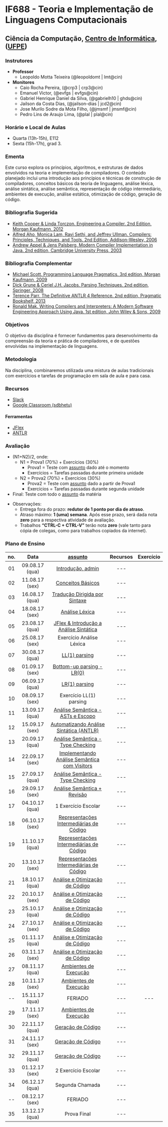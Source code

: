# IF688 - Teoria e Implementação de Linguagens Computacionais

## Ciência da Computação, [Centro de Informática](http://www.cin.ufpe.br), ([UFPE](http://www.ufpe.br))

### Instrutores

* **Professor** 
  * Leopoldo Motta Teixeira (@leopoldomt | lmt@cin)
* **Monitores** 
  * Caio Rocha Pereira, (@crp3 | crp3@cin)
  * Emanuel Victor, (@evfgs | evfgs@cin)
  * Gabriel Henrique Daniel da Silva, (@gabrielh10 | ghds@cin)
  * Jailson da Costa Dias, (@jailson-dias | jcd2@cin)
  * Jose Murilo Sodre da Mota Filho, (@jmsmf | jmsmf@cin)
  * Pedro Lins de Araujo Lima, (@plal | plal@cin)
  
### Horário e Local de Aulas

* Quarta (13h-15h), E112 
* Sexta (15h-17h), grad 3.

### Ementa

Este curso explora os princípios, algoritmos, e estruturas de dados envolvidos na teoria e implementação de compiladores. 
O conteúdo planejado inclui uma introdução aos princípios e técnicas de construção de compiladores, conceitos básicos da teoria de linguagens, análise léxica, análise sintática, análise semântica, representação de código intermediário, ambientes de execução, análise estática, otimização de código, geração de código.

### Bibliografia Sugerida

- [Keith Cooper & Linda Torczon. Engineering a Compiler. 2nd Edition, Morgan Kaufmann, 2012](https://www.elsevier.com/books/engineering-a-compiler/cooper/978-0-12-088478-0)
- [Alfred Aho, Monica Lam, Ravi Sethi, and Jeffrey Ullman. Compilers: Principles, Techniques, and Tools. 2nd Edition, Addison-Wesley, 2006](http://dragonbook.stanford.edu)
- [Andrew Appel & Jens Palsberg. Modern Compiler Implementation in Java. 2nd edition, Cambridge University Press, 2003](https://www.cs.princeton.edu/~appel/modern/java/)

### Bibliografia Complementar
- [Michael Scott. Programming Language Pragmatics. 3rd edition, Morgan Kaufmann, 2009](https://www.cs.rochester.edu/u/scott/pragmatics/3e/)
- [Dick Grune & Ceriel J.H. Jacobs. Parsing Techniques. 2nd edition, Springer, 2008](https://dickgrune.com/Books/PTAPG_2nd_Edition/)
- [Terence Parr. The Definitive ANTLR 4 Reference. 2nd edition, Pragmatic Bookshelf, 2013](https://pragprog.com/book/tpantlr2/the-definitive-antlr-4-reference)
- [Ronald Mak. Writing Compilers and Interpreters: A Modern Software Engineering Approach Using Java. 1st edition, John Wiley & Sons, 2009](http://www.wiley.com/WileyCDA/WileyTitle/productCd-0470177071.html)

### Objetivos

O objetivo da disciplina é fornecer fundamentos para desenvolvimento da compreensão da teoria e prática de compiladores, e de questões envolvidas na implementação de linguagens.

### Metodologia

Na disciplina, combinaremos utilizada uma mistura de aulas tradicionais com exercícios e tarefas de programação em sala de aula e para casa. 

### Recursos

- [Slack](http://if688.slack.com)
- [Google Classroom (sdbhetu)](http://classroom.google.com)

#### Ferramentas

* [JFlex](http://jflex.de)
* [ANTLR](http://www.antlr.org)

### Avaliação

* (N1+N2)/2, onde:
  * N1 = Prova1 (70%) + Exercícios (30%)
    * Prova1 = Teste com [assunto](#) dado até o momento
    * Exercícios = Tarefas passadas durante primeira unidade
  * N2 = Prova2 (70%) + Exercícios (30%)
    * Prova2 = Teste com [assunto](#) dado a partir de Prova1 
    * Exercícios = Tarefas passadas durante segunda unidade
* Final: Teste com todo o [assunto](#) da matéria

- Observações:
  - Entrega fora do prazo: **redutor de 1 ponto por dia de atraso**. 
  - Atraso máximo: **1 (uma) semana**. Após esse prazo, será dada nota **zero** para a respectiva atividade de avaliação.
  - Trabalhos **“CTRL-C + CTRL-V”** terão nota **zero** (vale tanto para cópia de colegas, como para trabalhos copiados da internet).

### Plano de Ensino

| no. | Data |  [assunto](#)               | Recursos | Exercício |
|:---:|:----:|:----------------------:|:--------:|:---------:|
| 01 | 09.08.17 (qua) | [Introdução, admin](https://drive.google.com/open?id=0BwgdwrP1_WSjRkpST0FrZ3dwTFU) | --- |
| 02 | 11.08.17 (sex) | [Conceitos Básicos](https://drive.google.com/open?id=0BwgdwrP1_WSjdGNyQnQxNE4wNm8) | --- |
| 03 | 16.08.17 (qua) | [Tradução Dirigida por Sintaxe](https://drive.google.com/open?id=0BwgdwrP1_WSjUHJjV0taMVlDYmM) | --- |
| 04 | 18.08.17 (sex) | [Análise Léxica](https://drive.google.com/open?id=0BwgdwrP1_WSjbXFBUkcxTnR0TXM) | --- |
| 05 | 23.08.17 (qua) | [JFlex & Introdução a Análise Sintática](https://drive.google.com/open?id=0BwgdwrP1_WSjRjlJcmswcWd4Y0U) | --- |
| 06 | 25.08.17 (sex) | Exercício Análise Léxica | --- |
| 07 | 30.08.17 (qua) | [LL(1) parsing](https://drive.google.com/open?id=0BwgdwrP1_WSjVTZVS1lnckdFcUU) | --- |
| 08 | 01.09.17 (sex) | [Bottom-up parsing - LR(0)](https://drive.google.com/open?id=0BwgdwrP1_WSjQ0NYM0dDSzRpTjA) | --- |
| 09 | 06.09.17 (qua) | [LR(1) parsing](https://drive.google.com/open?id=0BwgdwrP1_WSjcENuMEJUZ2FSNTg) | --- |
| 10 | 08.09.17 (sex) | Exercício LL(1) parsing | --- |
| 11 | 13.09.17 (qua) | [Análise Semântica - ASTs e Escopo](https://drive.google.com/open?id=0BwgdwrP1_WSjUlFuVDAxNDZIcEE) | --- |
| 12 | 15.09.17 (sex) | [Automatizando Análise Sintática (ANTLR)](#) | --- |
| 13 | 20.09.17 (qua) | [Análise Semântica - Type Checking](#) | --- |
| 14 | 22.09.17 (sex) | [Implementando Análise Semântica com Visitors](#) | --- |
| 15 | 27.09.17 (qua) | [Análise Semântica - Type Checking](#) | --- |
| 16 | 29.09.17 (sex) | [Análise Semântica + Revisão](#) | --- |
| 17 | 04.10.17 (qua) | 1 Exercício Escolar | --- |
| 18 | 06.10.17 (sex) | [Representações Intermediárias de Código](#) | --- |
| 19 | 11.10.17 (qua) | [Representações Intermediárias de Código](#) | --- |
| 20 | 13.10.17 (sex) | [Representações Intermediárias de Código](#) | --- |
| 21 | 18.10.17 (qua) | [Análise e Otimização de Código](#) | --- |
| 22 | 20.10.17 (sex) | [Análise e Otimização de Código](#) | --- |
| 23 | 25.10.17 (qua) | [Análise e Otimização de Código](#) | --- |
| 24 | 27.10.17 (sex) | [Análise e Otimização de Código](#) | --- |
| 25 | 01.11.17 (qua) | [Análise e Otimização de Código](#) | --- |
| 26 | 03.11.17 (sex) | [Análise e Otimização de Código](#) | --- |
| 27 | 08.11.17 (qua) | [Ambientes de Execução](#) | --- |
| 28 | 10.11.17 (sex) | [Ambientes de Execução](#) | --- |
| -- | 15.11.17 (qua) | FERIADO | --- | --- |
| 29 | 17.11.17 (sex) | [Ambientes de Execução](#) | --- |
| 30 | 22.11.17 (qua) | [Geração de Código](#) | --- |
| 31 | 24.11.17 (sex) | [Geração de Código](#) | --- |
| 32 | 29.11.17 (qua) | [Geração de Código](#) | --- |
| 33 | 01.12.17 (sex) | 2 Exercício Escolar | --- |
| 34 | 06.12.17 (qua) | Segunda Chamada | --- |
| -- | 08.12.17 (sex) | FERIADO | --- |
| 35 | 13.12.17 (qua) | Prova Final | --- |
